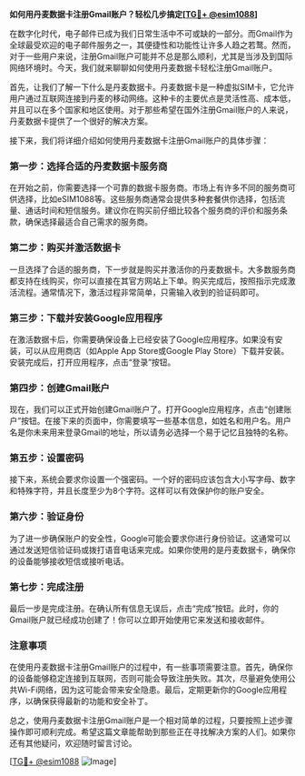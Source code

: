 **如何用丹麦数据卡注册Gmail账户？轻松几步搞定[[TG💪+ @esim1088](https://t.me/s/esim1088)]**

在数字化时代，电子邮件已成为我们日常生活中不可或缺的一部分。而Gmail作为全球最受欢迎的电子邮件服务之一，其便捷性和功能性让许多人趋之若鹜。然而，对于一些用户来说，注册Gmail账户可能并不总是那么顺利，尤其是当涉及到国际网络环境时。今天，我们就来聊聊如何使用丹麦数据卡轻松注册Gmail账户。

首先，让我们了解一下什么是丹麦数据卡。丹麦数据卡是一种虚拟SIM卡，它允许用户通过互联网连接到丹麦的移动网络。这种卡的主要优点是灵活性高、成本低，并且可以在多个国家和地区使用。对于那些希望在国外注册Gmail账户的人来说，丹麦数据卡提供了一个很好的解决方案。

接下来，我们将详细介绍如何使用丹麦数据卡注册Gmail账户的具体步骤：

### **第一步：选择合适的丹麦数据卡服务商**
在开始之前，你需要选择一个可靠的数据卡服务商。市场上有许多不同的服务商可供选择，比如eSIM1088等。这些服务商通常会提供多种套餐供你选择，包括流量、通话时间和短信服务。建议你在购买前仔细比较各个服务商的评价和服务条款，确保选择最适合自己需求的服务商。

### **第二步：购买并激活数据卡**
一旦选择了合适的服务商，下一步就是购买并激活你的丹麦数据卡。大多数服务商都支持在线购买，你可以直接在其官方网站上下单。购买完成后，按照指示完成激活流程。通常情况下，激活过程非常简单，只需输入收到的验证码即可。

### **第三步：下载并安装Google应用程序**
在激活数据卡后，你需要确保设备上已经安装了Google应用程序。如果没有安装，可以从应用商店（如Apple App Store或Google Play Store）下载并安装。安装完成后，打开应用程序，点击“登录”按钮。

### **第四步：创建Gmail账户**
现在，我们可以正式开始创建Gmail账户了。打开Google应用程序，点击“创建账户”按钮。在接下来的页面中，你需要填写一些基本信息，如姓名和用户名。用户名是你未来用来登录Gmail的地址，所以请务必选择一个易于记忆且独特的名称。

### **第五步：设置密码**
接下来，系统会要求你设置一个强密码。一个好的密码应该包含大小写字母、数字和特殊字符，并且长度至少为8个字符。这样可以有效保护你的账户安全。

### **第六步：验证身份**
为了进一步确保账户的安全性，Google可能会要求你进行身份验证。这通常可以通过发送短信验证码或拨打语音电话来完成。如果你使用的是丹麦数据卡，确保你的设备能够接收短信或接听电话。

### **第七步：完成注册**
最后一步是完成注册。在确认所有信息无误后，点击“完成”按钮。此时，你的Gmail账户就已经成功创建了！你可以立即开始使用它来发送和接收邮件。

### **注意事项**
在使用丹麦数据卡注册Gmail账户的过程中，有一些事项需要注意。首先，确保你的设备能够稳定连接到互联网，否则可能会导致注册失败。其次，尽量避免使用公共Wi-Fi网络，因为这可能会带来安全隐患。最后，定期更新你的Google应用程序，以确保获得最新的功能和安全补丁。

总之，使用丹麦数据卡注册Gmail账户是一个相对简单的过程，只要按照上述步骤操作即可顺利完成。希望这篇文章能帮助到那些正在寻找解决方案的人们。如果你还有其他疑问，欢迎随时留言讨论。

[[TG💪+ @esim1088](https://t.me/s/esim1088) ![Image](https://i.postimg.cc/4NQfJmqS/Snipaste-2025-05-13-00-14-12.png)]
